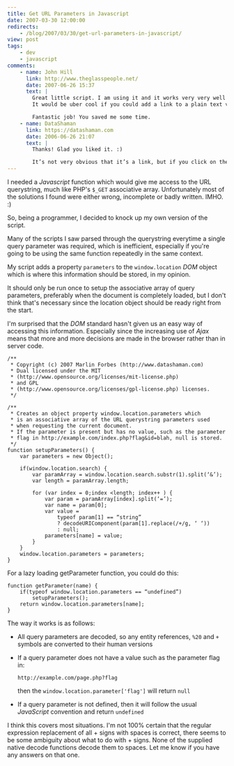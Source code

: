 ```yaml
---
title: Get URL Parameters in Javascript
date: 2007-03-30 12:00:00
redirects:
    - /blog/2007/03/30/get-url-parameters-in-javascript/
view: post
tags:
    - dev
    - javascript
comments:
    - name: John Hill
      link: http://www.theglasspeople.net/
      date: 2007-06-26 15:37
      text: |
        Great little script. I am using it and it works very very well!
        It would be uber cool if you could add a link to a plain text version of these functions so that users didn’t have to convert over illegal characters.

        Fantastic job! You saved me some time.
    - name: DataShaman
      link: https://datashaman.com
      date: 2006-06-26 21:07
      text: |
        Thanks! Glad you liked it. :)

        It’s not very obvious that it’s a link, but if you click on the PLAIN TEXT heading above each code block, it converts the block to text, for easy copy and pasting. 
---
```

I needed a _Javascript_ function which would give me access to the URL querystring, much like PHP's `$_GET` associative array. Unfortunately most of the solutions I found were either wrong, incomplete or badly written. IMHO. :)

So, being a programmer, I decided to knock up my own version of the script.<!--more-->

Many of the scripts I saw parsed through the querystring everytime a single query parameter was required, which is inefficient, especially if you're going to be using the same function repeatedly in the same context.

My script adds a property `parameters` to the `window.location` _DOM_ object which is where this information should be stored, in my opinion.

It should only be run once to setup the associative array of query parameters, preferably when the document is completely loaded, but I don't think that's necessary since the location object should be ready right from the start.

I'm surprised that the _DOM_ standard hasn't given us an easy way of accessing this information. Especially since the increasing use of _Ajax_ means that more and more decisions are made in the browser rather than in server code.

    /**
     * Copyright (c) 2007 Marlin Forbes (http://www.datashaman.com)
     * Dual licensed under the MIT
     * (http://www.opensource.org/licenses/mit-license.php)
     * and GPL
     * (http://www.opensource.org/licenses/gpl-license.php) licenses.
     */
     
    /**
     * Creates an object property window.location.parameters which
     * is an associative array of the URL querystring parameters used
     * when requesting the current document.
     * If the parameter is present but has no value, such as the parameter
     * flag in http://example.com/index.php?flag&id=blah, null is stored.
     */
    function setupParameters() {
        var parameters = new Object();

        if(window.location.search) {
            var paramArray = window.location.search.substr(1).split(‘&’);
            var length = paramArray.length;

            for (var index = 0;index <length; index++ ) {
                var param = paramArray[index].split(‘=’);
                var name = param[0];
                var value =
                    typeof param[1] == “string”
                    ? decodeURIComponent(param[1].replace(/+/g, ‘ ‘))
                    : null;
                parameters[name] = value;
            }
        }
        window.location.parameters = parameters;
    }

For a lazy loading getParameter function, you could do this:

    function getParameter(name) {
        if(typeof window.location.parameters == “undefined”)
            setupParameters();
        return window.location.parameters[name];
    }

The way it works is as follows:

* All query parameters are decoded, so any entity references, `%20` and `+` symbols are converted to their human versions
* If a query parameter does not have a value such as the parameter flag in:

      http://example.com/page.php?flag

  then the `window.location.parameter['flag']` will return `null`

*  If a query parameter is not defined, then it will follow the usual _JavaScript_ convention and return `undefined`

I think this covers most situations. I'm not 100% certain that the regular expression replacement of all + signs with spaces is correct, there seems to be some ambiguity about what to do with + signs. None of the supplied native decode functions decode them to spaces. Let me know if you have any answers on that one.
